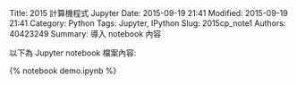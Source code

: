 Title: 2015 計算機程式 Jupyter
Date: 2015-09-19 21:41
Modified: 2015-09-19 21:41
Category: Python
Tags: Jupyter, IPython
Slug: 2015cp_note1
Authors: 40423249
Summary: 導入 notebook 內容

以下為 Jupyter notebook 檔案內容:

{% notebook demo.ipynb %}



